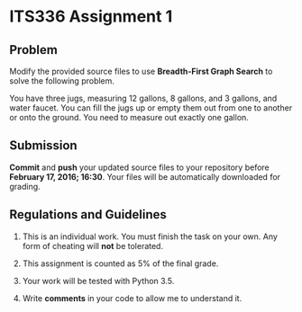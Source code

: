 # ITS336 Assignment 1

## Problem

Modify the provided source files to use **Breadth-First Graph Search** to solve the following problem.

You have three jugs, measuring 12 gallons, 8 gallons, and 3 gallons, and water faucet. You can fill the jugs up or empty them out from one to another or onto the ground. You need to measure out exactly one gallon.

## Submission

**Commit** and **push** your updated source files to your repository before **February 17, 2016; 16:30**. Your files will be automatically downloaded for grading.

## Regulations and Guidelines

1. This is an individual work. You must finish the task on your own. Any form of cheating will **not** be tolerated.

1. This assignment is counted as 5% of the final grade.

1. Your work will be tested with Python 3.5.

1. Write **comments** in your code to allow me to understand it.
